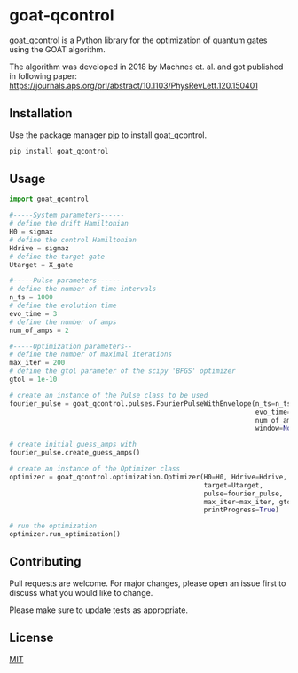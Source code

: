 # goat-qcontrol

goat_qcontrol is a Python library for the optimization of quantum gates using the GOAT algorithm.

The algorithm was developed in 2018 by Machnes et. al. and got published in following paper:
https://journals.aps.org/prl/abstract/10.1103/PhysRevLett.120.150401

## Installation

Use the package manager [pip](https://pip.pypa.io/en/stable/) to install goat_qcontrol.

```bash
pip install goat_qcontrol
```

## Usage

```python
import goat_qcontrol

#-----System parameters------
# define the drift Hamiltonian
H0 = sigmax
# define the control Hamiltonian
Hdrive = sigmaz
# define the target gate
Utarget = X_gate

#-----Pulse parameters------
# define the number of time intervals
n_ts = 1000
# define the evolution time
evo_time = 3
# define the number of amps
num_of_amps = 2

#-----Optimization parameters--
# define the number of maximal iterations
max_iter = 200
# define the gtol parameter of the scipy 'BFGS' optimizer
gtol = 1e-10

# create an instance of the Pulse class to be used
fourier_pulse = goat_qcontrol.pulses.FourierPulseWithEnvelope(n_ts=n_ts,
                                                              evo_time=evo_time,
                                                              num_of_amps=num_of_amps,
                                                              window=None)

# create initial guess_amps with 
fourier_pulse.create_guess_amps()

# create an instance of the Optimizer class
optimizer = goat_qcontrol.optimization.Optimizer(H0=H0, Hdrive=Hdrive,
                                                 target=Utarget,
                                                 pulse=fourier_pulse,
                                                 max_iter=max_iter, gtol=gtol,
                                                 printProgress=True)

# run the optimization
optimizer.run_optimization()
```

## Contributing
Pull requests are welcome. For major changes, please open an issue first to discuss what you would like to change.

Please make sure to update tests as appropriate.

## License
[MIT](https://choosealicense.com/licenses/mit/)